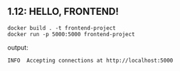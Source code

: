 ## 1.12: HELLO, FRONTEND!

```
docker build . -t frontend-project
docker run -p 5000:5000 frontend-project
```

output:

```
INFO  Accepting connections at http://localhost:5000
```
